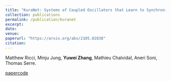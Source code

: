 ```yaml
---
title: "KuraNet: Systems of Coupled Oscillators that Learn to Synchronize"
collection: publications
permalink: /publication/kuranet
excerpt: 
date: 
venue: 
paperurl: "https://arxiv.org/abs/2105.02838"
citation: 
---
```


Matthew Ricci, Minju Jung, **Yuwei Zhang**, Mathieu Chalvidal, Aneri Soni, Thomas Serre.

[paper](https://arxiv.org/abs/2105.02838)[code](https://github.com/serre-lab/KuraNet)